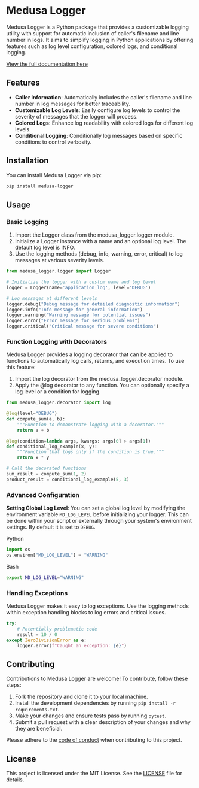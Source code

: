 # Medusa Logger
Medusa Logger is a Python package that provides a customizable logging utility with support for automatic inclusion of caller's filename and line number in logs. It aims to simplify logging in Python applications by offering features such as log level configuration, colored logs, and conditional logging.

[View the full documentation here](https://medusa-logger.readthedocs.io/en/latest/)

## Features
- **Caller Information**: Automatically includes the caller's filename and line number in log messages for better traceability.
- **Customizable Log Levels**: Easily configure log levels to control the severity of messages that the logger will process.
- **Colored Logs**: Enhance log readability with colored logs for different log levels.
- **Conditional Logging**: Conditionally log messages based on specific conditions to control verbosity.

## Installation
You can install Medusa Logger via pip:

```bash
pip install medusa-logger
```

## Usage
### Basic Logging
1. Import the Logger class from the medusa_logger.logger module.
2. Initialize a Logger instance with a name and an optional log level. The default log level is INFO.
3. Use the logging methods (debug, info, warning, error, critical) to log messages at various severity levels.
```python
from medusa_logger.logger import Logger

# Initialize the logger with a custom name and log level
logger = Logger(name='application_log', level='DEBUG')

# Log messages at different levels
logger.debug("Debug message for detailed diagnostic information")
logger.info("Info message for general information")
logger.warning("Warning message for potential issues")
logger.error("Error message for serious problems")
logger.critical("Critical message for severe conditions")
```

### Function Logging with Decorators
Medusa Logger provides a logging decorator that can be applied to functions to automatically log calls, returns, and execution times. To use this feature:

1. Import the log decorator from the medusa_logger.decorator module.
2. Apply the @log decorator to any function. You can optionally specify a log level or a condition for logging.
```python
from medusa_logger.decorator import log

@log(level="DEBUG")
def compute_sum(a, b):
    """Function to demonstrate logging with a decorator."""
    return a + b

@log(condition=lambda args, kwargs: args[0] > args[1])
def conditional_log_example(x, y):
    """Function that logs only if the condition is true."""
    return x * y

# Call the decorated functions
sum_result = compute_sum(1, 2)
product_result = conditional_log_example(5, 3)
```

### Advanced Configuration
**Setting Global Log Level**: You can set a global log level by modifying the environment variable `MD_LOG_LEVEL` before initializing your logger. This can be done within your script or externally through your system's environment settings. By default it is set to `DEBUG`.

Python
```python
import os
os.environ["MD_LOG_LEVEL"] = "WARNING"
```
Bash
```bash
export MD_LOG_LEVEL="WARNING"
```

### Handling Exceptions
Medusa Logger makes it easy to log exceptions. Use the logging methods within exception handling blocks to log errors and critical issues.

```python
try:
    # Potentially problematic code
    result = 10 / 0
except ZeroDivisionError as e:
    logger.error(f"Caught an exception: {e}")
```

## Contributing
Contributions to Medusa Logger are welcome! To contribute, follow these steps:

1. Fork the repository and clone it to your local machine.
2. Install the development dependencies by running `pip install -r requirements.txt`.
3. Make your changes and ensure tests pass by running `pytest`.
4. Submit a pull request with a clear description of your changes and why they are beneficial.

Please adhere to the [code of conduct](https://github.com/jacobfholland/medusa-logger/blob/main/docs/CODE_OF_CONDUCT.md) when contributing to this project.

## License
This project is licensed under the MIT License. See the [LICENSE](https://github.com/jacobfholland/medusa-logger/blob/main/LICENSE) file for details.
